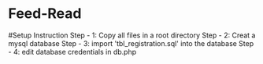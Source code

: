# Feed-Read
#Setup Instruction
Step - 1: Copy all files in a root directory
Step - 2: Creat a mysql database
Step - 3: import 'tbl_registration.sql' into the database
Step - 4: edit database credentials in db.php
